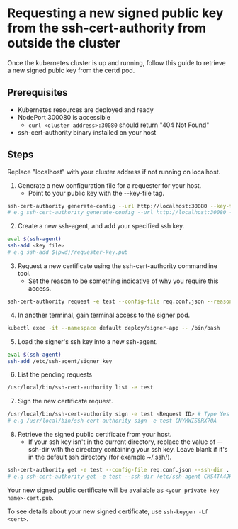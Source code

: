 # Requesting a new signed public key from the ssh-cert-authority from outside the cluster

Once the kubernetes cluster is up and running, follow this guide to retrieve a new signed pubic key from the certd pod.

## Prerequisites
- Kubernetes resources are deployed and ready
- NodePort 300080 is accessible
  - `curl <cluster address>:30080` should return "404 Not Found"
- ssh-cert-authority binary installed on your host

## Steps
Replace "localhost" with your cluster address if not running on localhost. 


1. Generate a new configuration file for a requester for your host.
   - Point to your public key with the --key-file tag.
```bash
ssh-cert-authority generate-config --url http://localhost:30080 --key-file <public key path> > req.conf.json 
# e.g ssh-cert-authority generate-config --url http://localhost:30080 --key-file ./requester-key.pub > req.conf.json 
```

2. Create a new ssh-agent, and add your specified ssh key.
```bash
eval $(ssh-agent)
ssh-add <key file>
# e.g ssh-add $(pwd)/requester-key.pub
```

3. Request a new certificate using the ssh-cert-authority commandline tool.
   - Set the reason to be something indicative of why you require this access.
```bash
ssh-cert-authority request -e test --config-file req.conf.json --reason "reason goes here"
``` 

4. In another terminal, gain terminal access to the signer pod.
```bash
kubectl exec -it --namespace default deploy/signer-app -- /bin/bash
```

5. Load the signer's ssh key into a new ssh-agent.
```bash
eval $(ssh-agent)
ssh-add /etc/ssh-agent/signer_key
```

6. List the pending requests
```bash
/usr/local/bin/ssh-cert-authority list -e test
```

7. Sign the new certificate request.
```bash
/usr/local/bin/ssh-cert-authority sign -e test <Request ID> # Type Yes to the prompt!
# e.g /usr/local/bin/ssh-cert-authority sign -e test CNYMWIS6RX7OA
```

8. Retrieve the signed public certificate from your host.
   - If your ssh key isn't in the current directory, replace the value of --ssh-dir with the directory containing your ssh key. Leave blank if it's in the default ssh directory (for example ~/.ssh/). 
```bash
ssh-cert-authority get -e test --config-file req.conf.json --ssh-dir . <Request ID>
# e.g ssh-cert-authority get -e test --ssh-dir /etc/ssh-agent CMS4TA4JKJVMK
```

Your new signed public certificate will be available as `<your private key name>-cert.pub`.

To see details about your new signed certificate, use `ssh-keygen -Lf <cert>`.